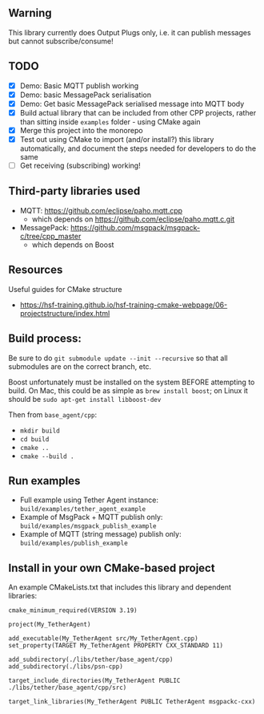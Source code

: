 ## Warning

This library currently does Output Plugs only, i.e. it can publish messages but cannot subscribe/consume!

## TODO

- [x] Demo: Basic MQTT publish working
- [x] Demo: basic MessagePack serialisation
- [x] Demo: Get basic MessagePack serialised message into MQTT body
- [x] Build actual library that can be included from other CPP projects, rather than sitting inside `examples` folder - using CMake again
- [x] Merge this project into the monorepo
- [x] Test out using CMake to import (and/or install?) this library automatically, and document the steps needed for developers to do the same
- [ ] Get receiving (subscribing) working!

## Third-party libraries used

- MQTT: https://github.com/eclipse/paho.mqtt.cpp
  - which depends on https://github.com/eclipse/paho.mqtt.c.git
- MessagePack: https://github.com/msgpack/msgpack-c/tree/cpp_master
  - which depends on Boost

## Resources

Useful guides for CMake structure

- https://hsf-training.github.io/hsf-training-cmake-webpage/06-projectstructure/index.html

## Build process:

Be sure to do
`git submodule update --init --recursive` so that all submodules are on the correct branch, etc.

Boost unfortunately must be installed on the system BEFORE attempting to build. On Mac, this could be as simple as `brew install boost`; on Linux it should be `sudo apt-get install libboost-dev`

Then from `base_agent/cpp`:

- `mkdir build`
- `cd build`
- `cmake ..`
- `cmake --build .`

## Run examples

- Full example using Tether Agent instance: `build/examples/tether_agent_example`
- Example of MsgPack + MQTT publish only: `build/examples/msgpack_publish_example`
- Example of MQTT (string message) publish only: `build/examples/publish_example`

## Install in your own CMake-based project

An example CMakeLists.txt that includes this library and dependent libraries:

```
cmake_minimum_required(VERSION 3.19)

project(My_TetherAgent)

add_executable(My_TetherAgent src/My_TetherAgent.cpp)
set_property(TARGET My_TetherAgent PROPERTY CXX_STANDARD 11)

add_subdirectory(./libs/tether/base_agent/cpp)
add_subdirectory(./libs/psn-cpp)

target_include_directories(My_TetherAgent PUBLIC ./libs/tether/base_agent/cpp/src)

target_link_libraries(My_TetherAgent PUBLIC TetherAgent msgpackc-cxx)
```
